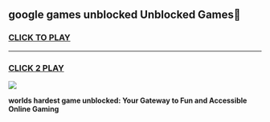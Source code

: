 
## google games unblocked Unblocked Games👋
<h3>
<a href="https://premium.freeplayer.one?title=google_games_unblocked&ref=16F">CLICK TO PLAY</a></h3>
<hr>

<h3>
<a href="https://premium.freeplayer.one?title=google_games_unblocked&ref=16F">CLICK 2 PLAY</a>
  
</h3>

<a href="https://premium.freeplayer.one?title=google_games_unblocked&ref=16F/"><img src="https://clearcache.store/games.png"></a>


**worlds hardest game unblocked: Your Gateway to Fun and Accessible Online Gaming**
